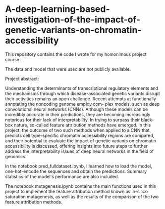 # A-deep-learning-based-investigation-of-the-impact-of-genetic-variants-on-chromatin-accessibility

This repository contains the code I wrote for my homonimous project course. 

The data and model that were used are not publicly available.

Project abstract: 

Understanding the determinants of transcriptional regulatory elements and the mechanisms
through which disease-associated genetic variants disrupt their activities remains an open
challenge. Recent attempts at functionally annotating the noncoding genome employ com-
plex models, such as deep convolutional neural networks (CNNs).
Although these models can be incredibly accurate in their predictions, they are becoming
increasingly notorious for their lack of interpretability. In trying to surpass their black-box
nature, so-called feature attribution methods have emerged.
In this project, the outcome of two such methods when applied to a CNN that predicts cell
type-specific chromatin accessibility regions are compared, and their potential to evaluate
the impact of genetic variants on chromatin accessibility is discussed, offering insights into
future steps to further address the interpretability issues of deep neural networks in the field
of genomics.


In the notebook pred_fulldataset.ipynb, I learned how to load the model, one-hot-encode the sequences and obtain the predictions. Summary statistics of the model's performance are also included. 

The notebook mutagenesis.ipynb contains the main functions used in this project to implement the feature attribution method known as in-silico saturation mutagenesis, as well as the results of the comparison of the two feature attribution methods. 

